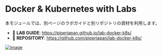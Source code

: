 # Docker & Kubernetes with Labs

本モジュールでは、別ページのラボガイドと別リポジトリの資材を利用します。

- 📖 **LAB GUIDE**: <https://piperjapan.github.io/lab-docker-k8s/>
- 📁 **REPOSITORY**: <https://github.com/piperjapan/lab-docker-k8s/>

[![image](https://user-images.githubusercontent.com/2920259/123531315-7f61eb80-d73e-11eb-8a31-766f6621dd9f.png)](https://piperjapan.github.io/lab-docker-k8s/)
